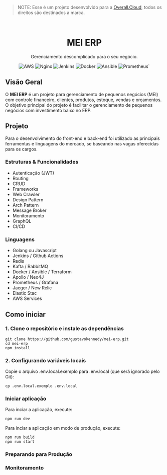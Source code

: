 > NOTE: Esse é um projeto desenvolvido para a <a href="https://overall.cloud">Overall.Cloud</a>, todos os direitos são destinados a marca.

<p align="center">
   <br/>
   <h1 align="center">MEI ERP</h1>
   <p align="center">
   Gerenciamento descomplicado para o seu negócio.
   </p>
   <p align="center" style="align: center;">
   <!--
        <img alt="Javascript" src="https://img.shields.io/badge/JavaScript-F7DF1E?style=for-the-badge&logo=javascript&logoColor=black">
        <img alt="Typescript" src="https://img.shields.io/badge/TypeScript-007ACC?style=for-the-badge&logo=typescript&logoColor=white">
        <img alt="React" src="https://img.shields.io/badge/React-20232A?style=for-the-badge&logo=react&logoColor=61DAFB">
   -->
        <img alt="AWS" src="https://img.shields.io/badge/Amazon_AWS-232F3E?style=for-the-badge&logo=amazon-aws&logoColor=white">
        <img alt="Nginx" src="https://img.shields.io/badge/Nginx-009639?style=for-the-badge&logo=nginx&logoColor=white">
        <img alt="Jenkins" src="https://img.shields.io/badge/Jenkins-D33833?style=for-the-badge&logo=jenkins&logoColor=white">
        <img alt="Docker" src="https://img.shields.io/badge/Docker-2496ED?style=for-the-badge&logo=docker&logoColor=white">
        <img alt="Ansible" src="https://img.shields.io/badge/Ansible-000000?style=for-the-badge&logo=Ansible&logoColor=white">
        <img alt="Prometheus`" src="https://img.shields.io/badge/Prometheus-E6522C?style=for-the-badge&logo=prometheus&logoColor=white">
   </p>
</p>

## Visão Geral
O <b>MEI ERP</b> é um projeto para gerenciamento de pequenos negócios (MEI) com controle financeiro, clientes, produtos, estoque, vendas e orçamentos. O objetivo principal do projeto é facilitar o gerenciamento de pequenos negócios com investimento baixo no ERP.

## Projeto
Para o desenvolvimento do front-end e back-end foi utilizado as principais ferramentas e linguagens do mercado, se baseando nas vagas oferecidas para os cargos.

### Estruturas & Funcionalidades
* Autenticação (JWT)
* Routing
* CRUD
* Frameworks
* Web Crawler
* Design Pattern
* Arch Pattern
* Message Broker
* Monitoramento
* GraphQL
* CI/CD

### Linguagens
* Golang ou Javascript 
* Jenkins / Github Actions
* Redis
* Kafta / RabbitMQ
* Docker / Ansible / Terraform
* Apollo / Neo4J
* Prometheus / Grafana
* Jaeger / New Relic
* Elastic Stac
* AWS Services

## Como iniciar
### 1. Clone o repositório e instale as dependências

```
git clone https://github.com/gustavokennedy/mei-erp.git
cd mei-erp
npm install
```
### 2. Configurando variáveis locais

Copie o arquivo .env.local.exemplo para .env.local (que será ignorado pelo Git):

```
cp .env.local.exemplo .env.local
```

### Iniciar aplicação

Para inciar a aplicação, execute:

```
npm run dev
```

Para inciar a aplicação em modo de produção, execute:

```
npm run build
npm run start
```

### Preparando para Produção

### Monitoramento
